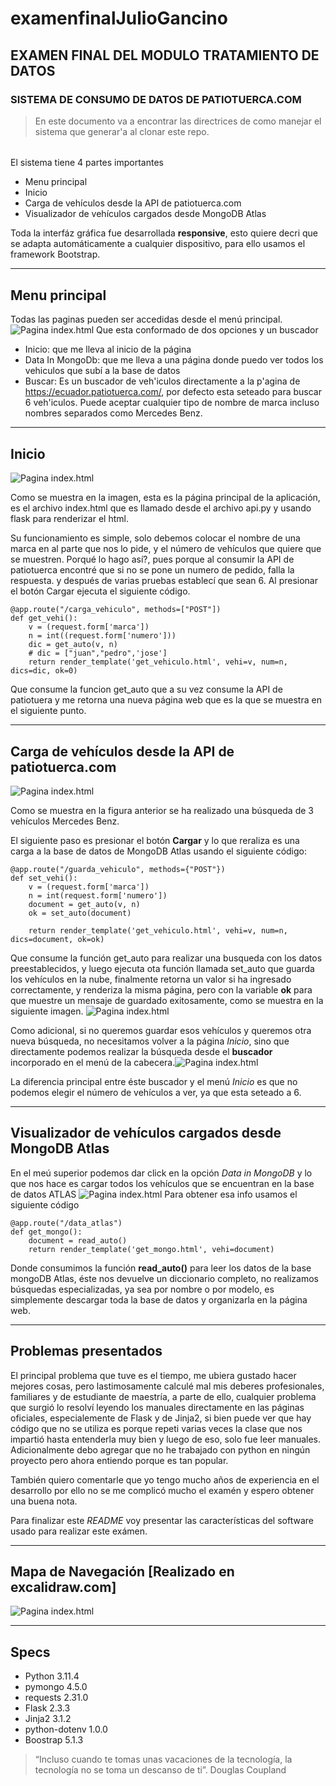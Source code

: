 # examenfinalJulioGancino

## EXAMEN FINAL DEL MODULO TRATAMIENTO DE DATOS
### SISTEMA DE CONSUMO DE DATOS DE PATIOTUERCA.COM

>En este documento va a encontrar las directrices de como manejar el sistema que generar'a al clonar este repo.

######
El sistema tiene 4 partes importantes
- Menu principal
- Inicio
- Carga de vehículos desde la API de patiotuerca.com
- Visualizador de vehículos cargados desde MongoDB Atlas

Toda la interfáz gráfica fue desarrollada **responsive**, esto quiere decri que se adapta automáticamente a cualquier 
dispositivo, para ello usamos el framework Bootstrap.

***
## Menu principal

Todas las paginas pueden ser accedidas desde el menú principal.
![Pagina index.html](/static/images/menu.png)
Que esta conformado de dos opciones y un buscador
* Inicio: que me lleva al inicio de la página
* Data In MongoDb: que me lleva a una página donde puedo ver todos los vehiculos que subí  a la base 
  de datos
* Buscar: Es un buscador de veh'iculos directamente a la p'agina de https://ecuador.patiotuerca.com/, 
por defecto esta seteado para buscar 6 veh'iculos. Puede aceptar cualquier tipo de nombre de marca 
incluso nombres separados como Mercedes Benz.  

***
## Inicio

![Pagina index.html](/static/images/index.png)

Como se muestra en la imagen, esta es la página principal de la aplicación, es el archivo index.html que es llamado
desde el archivo api.py y usando flask para renderizar el html.

Su funcionamiento es simple, solo debemos colocar el nombre de una marca en al parte que nos lo pide, y el número de
vehículos que quiere que se muestren. Porqué lo hago así?, pues porque al consumir la API de patiotuerca encontré que 
si no se pone un numero de pedido, falla la respuesta. y después de varias pruebas establecí que sean 6.
Al presionar el botón Cargar ejecuta el siguiente código.

~~~
@app.route("/carga_vehiculo", methods=["POST"])
def get_vehi():
    v = (request.form['marca'])
    n = int((request.form['numero']))
    dic = get_auto(v, n)
    # dic = ["juan","pedro",'jose']
    return render_template('get_vehiculo.html', vehi=v, num=n, dics=dic, ok=0)
~~~
Que consume la funcion get_auto que a su vez consume la API de patiotuera y me retorna una nueva página web que es la 
que se muestra en el siguiente punto.

***
## Carga de vehículos desde la API de patiotuerca.com
![Pagina index.html](/static/images/cargavehiculo.png)

Como se muestra en la figura anterior se ha realizado una búsqueda de 3 vehículos Mercedes Benz.

El siguiente paso es presionar el botón **Cargar** y lo que reraliza es una carga a la base de datos de MongoDB Atlas 
usando el siguiente código:
~~~
@app.route("/guarda_vehiculo", methods={"POST"})
def set_vehi():
    v = (request.form['marca'])
    n = int(request.form['numero'])
    document = get_auto(v, n)
    ok = set_auto(document)

    return render_template('get_vehiculo.html', vehi=v, num=n, dics=document, ok=ok)
~~~
Que consume la función get_auto para realizar una busqueda con los datos preestablecidos, y luego ejecuta ota función 
llamada set_auto que guarda los vehículos en la nube, finalmente retorna un valor si ha ingresado correctamente, y 
renderiza la misma página, pero con la variable **ok** para que muestre un mensaje de guardado exitosamente, como se 
muestra en la siguiente imagen.
![Pagina index.html](/static/images/cargavehiculoOK.png)

Como adicional, si no queremos guardar esos vehículos y queremos otra nueva búsqueda, no necesitamos volver a la 
página _Inicio_, sino que directamente podemos realizar la búsqueda desde el **buscador** incorporado en el menú de la 
cabecera.![Pagina index.html](/static/images/buscador.png)

La diferencia principal entre éste buscador y el menú _Inicio_ es que no podemos elegir el número de vehículos a ver, 
ya que esta seteado a 6.

***
## Visualizador de vehículos cargados desde MongoDB Atlas
En el meú superior podemos dar click en la opción _Data in MongoDB_ y lo que nos hace es cargar todos los vehículos que 
se encuentran en la base de datos ATLAS
![Pagina index.html](/static/images/recuperadb.png)
Para obtener esa info usamos el siguiente código
~~~
@app.route("/data_atlas")
def get_mongo():
    document = read_auto()
    return render_template('get_mongo.html', vehi=document)
~~~

Donde consumimos  la función **read_auto()** para leer los datos de la base mongoDB Atlas, éste nos devuelve un 
diccionario completo, no realizamos búsquedas especializadas, ya sea por nombre o por modelo, es simplemente descargar
toda la base de datos y organizarla en la página web.

***
## Problemas presentados

El principal problema que tuve es el tiempo, me ubiera gustado hacer mejores cosas, pero lastimosamente calculé mal
mis deberes profesionales, familiares y de estudiante de maestría, a parte de ello, cualquier problema que surgió lo 
resolví leyendo los manuales directamente en las páginas oficiales, especialemente de Flask y de Jinja2, si bien puede 
ver que hay código que no se utiliza es porque repeti varias veces la clase que nos impartió hasta entenderla muy bien
y luego de eso, solo fue leer manuales. Adicionalmente debo agregar que no he trabajado con python en ningún proyecto
pero ahora entiendo porque es tan popular.

También quiero comentarle que yo tengo mucho años de experiencia en el desarrollo por ello no se me complicó mucho 
el examén y espero obtener una buena nota. 

Para finalizar este _README_ voy presentar las características del software usado para realizar este exámen.
***
## Mapa de Navegación [Realizado en excalidraw.com]

![Pagina index.html](/static/images/Mapa_de_navegacion.png)
***
## Specs
* Python 3.11.4
* pymongo 4.5.0
* requests 2.31.0
* Flask 2.3.3
* Jinja2 3.1.2
* python-dotenv 1.0.0
* Boostrap 5.1.3

>“Incluso cuando te tomas unas vacaciones de la tecnología, la tecnología no se toma un descanso de ti”. Douglas Coupland